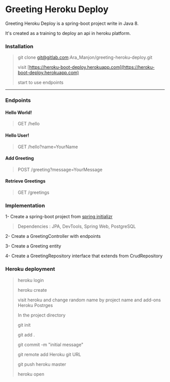 # Greeting Heroku Deploy

Greeting Heroku Deploy is a spring-boot project write in Java 8. 

It's created as a training to deploy an api in heroku platform.

### Installation

> git clone git@gitlab.com:Ara_Manjon/greeting-heroku-deploy.git
>
> visit [https://heroku-boot-deploy.herokuapp.com](https://heroku-boot-deploy.herokuapp.com)
> 
> start to use endpoints
--------------------------

### Endpoints

#### Hello World!

> GET /hello

#### Hello User!

> GET /hello?name=YourName

#### Add Greeting

> POST /greeting?message=YourMessage

#### Retrieve Greetings

> GET /greetings

### Implementation

1- Create a spring-boot project from [spring initializr](https://start.spring.io)

> Dependencies : JPA, DevTools, Spring Web, PostgreSQL

2- Create a GreetingController with endpoints

3- Create a Greeting entity

4- Create a GreetingRepository interface that extends from CrudRepository

### Heroku deployment

> heroku login
>
> heroku create
>
> visit heroku and change random name by project name and add-ons Heroku Postrges
>
> In the project directory
>
> git init
>
> git add .
>
> git commit -m "initial message"
>
> git remote add Heroku git URL
>
> git push heroku master
>
> heroku open